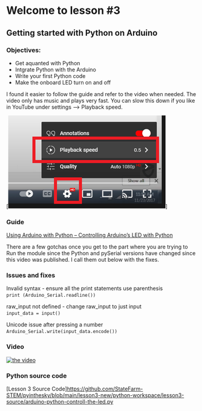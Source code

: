 # Welcome to lesson #3

## Getting started with Python on Arduino

### Objectives:
- Get aquanted with Python
- Intgrate Python with the Arduino
- Write your first Python code
- Make the onboard LED turn on and off

I found it easier to follow the guide and refer to the video when needed. The video only has music and plays very fast. You can slow this down if you like in YouTube under settings --> Playback speed.

[![Playback speed](https://github.com/StateFarm-STEM/pyinthesky/blob/main/lesson3-new/screenshots/yotube-settings-playback-speed.png)]

### Guide
[Using Arduino with Python – Controlling Arduino’s LED with Python](https://www.electronicshub.org/controlling-arduino-led-python/)

There are a few gotchas once you get to the part where you are trying to Run the module since the Python and pySerial versions have changed since this video was published. I call them out below with the fixes.

### Issues and fixes

Invalid syntax - ensure all the print statements use parenthesis<br>
```print (Arduino_Serial.readline())```

raw_input not defined - change raw_input to just input<br>
```input_data = input()```

Unicode issue after pressing a number<br>
```Arduino_Serial.write(input_data.encode())```

### Video
[![the video](https://img.youtube.com/vi/4wWqka4EbEY/0.jpg)](https://www.youtube.com/watch?v=4wWqka4EbEY "click to watch")

### Python source code

[Lesson 3 Source Code]https://github.com/StateFarm-STEM/pyinthesky/blob/main/lesson3-new/python-workspace/lesson3-source/arduino-python-controll-the-led.py
